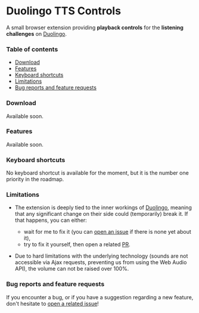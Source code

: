 # Duolingo TTS Controls

A small browser extension providing **playback controls** for the **listening challenges** on
[Duolingo](https://www.duolingo.com).

### Table of contents

* [Download](#download)
* [Features](#features)
* [Keyboard shortcuts](#keyboard-shortcuts)
* [Limitations](#limitations)
* [Bug reports and feature requests](#bug-reports-and-feature-requests)

### Download

Available soon.

### Features

Available soon.

### Keyboard shortcuts

No keyboard shortcut is available for the moment, but it is the number one priority in the roadmap.

### Limitations

* The extension is deeply tied to the inner workings of [Duolingo](https://www.duolingo.com), meaning that any 
  significant change on their side could (temporarily) break it. If that happens, you can either:
  
    * wait for me to fix it (you can
      [open an issue](https://github.com/blmage/duolingo-tts-controls/issues/new) if there is none yet about it),
    * try to fix it yourself, then open a related [PR](https://github.com/blmage/duolingo-tts-controls/compare).

* Due to hard limitations with the underlying technology (sounds are not accessible via Ajax requests, preventing us
  from using the Web Audio API), the volume can not be raised over 100%. 

### Bug reports and feature requests

If you encounter a bug, or if you have a suggestion regarding a new feature, don't hesitate to
[open a related issue](https://github.com/blmage/duolingo-tts-controls/issues/new)!
